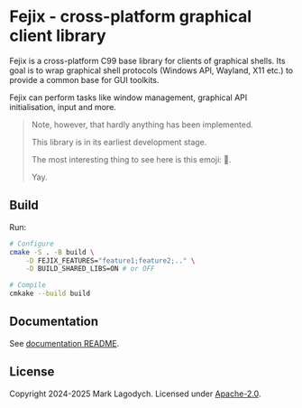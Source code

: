 # Fejix - cross-platform graphical client library

Fejix is a cross-platform C99 base library for clients of graphical shells.
Its goal is to wrap graphical shell protocols (Windows API, Wayland, X11 etc.) to provide a common
base for GUI toolkits.

Fejix can perform tasks like window management, graphical API initialisation,
input and more.

> Note, however, that hardly anything has been implemented.
>
> This library is in its earliest development stage.
>
> The most interesting thing to see here is this emoji: 🌸.
>
> Yay.


## Build

Run:

```sh
# Configure
cmake -S . -B build \
    -D FEJIX_FEATURES="feature1;feature2;.." \
    -D BUILD_SHARED_LIBS=ON # or OFF

# Compile
cmkake --build build
```

## Documentation

See [documentation README](./docs/README.md).


## License

Copyright 2024-2025 Mark Lagodych.
Licensed under [Apache-2.0](./LICENSE.txt).
